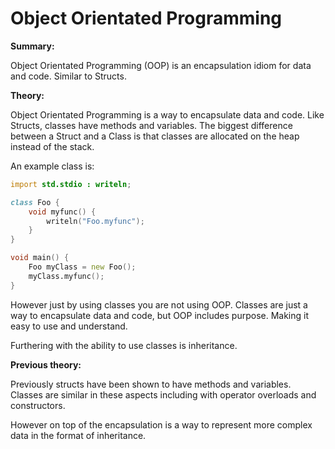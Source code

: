 # Object Orientated Programming
**Summary:**

Object Orientated Programming (OOP) is an encapsulation idiom for data and code. Similar to Structs.

**Theory:**

Object Orientated Programming is a way to encapsulate data and code. Like Structs, classes have methods and variables. The biggest difference between a Struct and a Class is that classes are allocated on the heap instead of the stack.

An example class is:

```D
import std.stdio : writeln;

class Foo {
	void myfunc() {
		writeln("Foo.myfunc");
	}
}

void main() {
	Foo myClass = new Foo();
	myClass.myfunc();
}
```
However just by using classes you are not using OOP. Classes are just a way to encapsulate data and code, but OOP includes purpose. Making it easy to use and understand.

Furthering with the ability to use classes is inheritance.

**Previous theory:**

Previously structs have been shown to have methods and variables. Classes are similar in these aspects including with operator overloads and constructors.

However on top of the encapsulation is a way to represent more complex data in the format of inheritance.